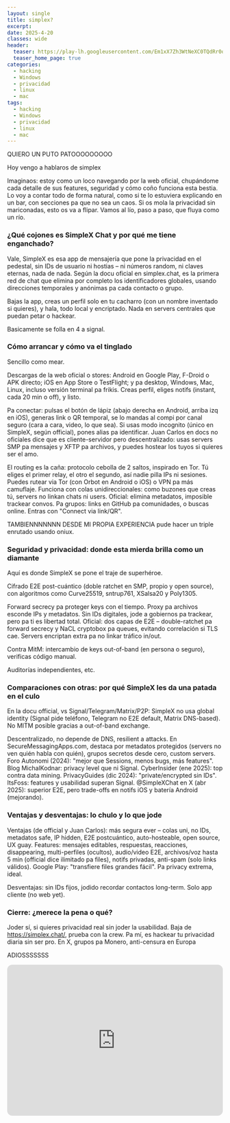 ```yaml
---
layout: single
title: simplex?
excerpt:
date: 2025-4-20
classes: wide
header:
  teaser: https://play-lh.googleusercontent.com/Em1xX7Zh3WtNeXC0TQdRr0oSE_2gMxainzWzqp_ec-Bair5XVIQ23GTRTDIe35aRog
  teaser_home_page: true
categories:
  - hacking
  - Windows
  - privacidad
  - linux
  - mac
tags:
  - hacking
  - Windows
  - privacidad
  - linux
  - mac
---
```


 QUIERO UN PUTO PATOOOOOOOOO 

Hoy vengo a hablaros de simplex

Imaginaos: estoy como un loco navegando por la web oficial, chupándome cada detalle de sus features, seguridad y cómo coño funciona esta bestia. Lo voy a contar todo de forma natural, como si te lo estuviera explicando en un bar, con secciones pa que no sea un caos. Si os mola la privacidad sin mariconadas, esto os va a flipar. Vamos al lío, paso a paso, que fluya como un río.

### ¿Qué cojones es SimpleX Chat y por qué me tiene enganchado?
Vale, SimpleX es esa app de mensajería que pone la privacidad en el pedestal, sin IDs de usuario ni hostias – ni números random, ni claves eternas, nada de nada. Según la docu oficial en simplex.chat, es la primera red de chat que elimina por completo los identificadores globales, usando direcciones temporales y anónimas pa cada contacto o grupo. 

Bajas la app, creas un perfil solo en tu cacharro (con un nombre inventado si quieres), y hala, todo local y encriptado. Nada en servers centrales que puedan petar o hackear.

Basicamente se folla en 4 a signal.

### Cómo arrancar y cómo va el tinglado
Sencillo como mear. 

Descargas de la web oficial o stores: Android en Google Play, F-Droid o APK directo; iOS en App Store o TestFlight; y pa desktop, Windows, Mac, Linux, incluso versión terminal pa frikis. Creas perfil, eliges notifs (instant, cada 20 min o off), y listo. 

Pa conectar: pulsas el botón de lápiz (abajo derecha en Android, arriba izq en iOS), generas link o QR temporal, se lo mandas al compi por canal seguro (cara a cara, video, lo que sea). Si usas modo incognito (único en SimpleX, según official), pones alias pa identificar. Juan Carlos en docs no oficiales dice que es cliente-servidor pero descentralizado: usas servers SMP pa mensajes y XFTP pa archivos, y puedes hostear los tuyos si quieres ser el amo.

El routing es la caña: protocolo cebolla de 2 saltos, inspirado en Tor. Tú eliges el primer relay, el otro el segundo, así nadie pilla IPs ni sesiones. Puedes rutear via Tor (con Orbot en Android o iOS) o VPN pa más camuflaje. Funciona con colas unidireccionales: como buzones que creas tú, servers no linkan chats ni users. Oficial: elimina metadatos, imposible trackear convos. Pa grupos: links en GitHub pa comunidades, o buscas online. Entras con "Connect via link/QR". 

TAMBIENNNNNNN DESDE MI PROPIA EXPERIENCIA pude hacer un triple enrutado usando oniux.

### Seguridad y privacidad: donde esta mierda brilla como un diamante
Aquí es donde SimpleX se pone el traje de superhéroe. 

Cifrado E2E post-cuántico (doble ratchet en SMP, propio y open source), con algoritmos como Curve25519, sntrup761, XSalsa20 y Poly1305. 

Forward secrecy pa proteger keys con el tiempo. Proxy pa archivos esconde IPs y metadatos. Sin IDs digitales, jode a gobiernos pa trackear, pero pa ti es libertad total. Oficial: dos capas de E2E – double-ratchet pa forward secrecy y NaCL cryptobox pa queues, evitando correlación si TLS cae. Servers encriptan extra pa no linkar tráfico in/out.

Contra MitM: intercambio de keys out-of-band (en persona o seguro), verificas código manual. 

Auditorías independientes, etc.

### Comparaciones con otras: por qué SimpleX les da una patada en el culo
En la docu official, vs Signal/Telegram/Matrix/P2P: SimpleX no usa global identity (Signal pide teléfono, Telegram no E2E default, Matrix DNS-based). No MITM posible gracias a out-of-band exchange. 

Descentralizado, no depende de DNS, resilient a attacks. En SecureMessagingApps.com, destaca por metadatos protegidos (servers no ven quién habla con quién), grupos secretos desde cero, custom servers. Foro Autonomi (2024): "mejor que Sessions, menos bugs, más features". Blog MichalKodnar: privacy level que ni Signal. CyberInsider (ene 2025): top contra data mining. PrivacyGuides (dic 2024): "private/encrypted sin IDs". ItsFoss: features y usabilidad superan Signal. @SimpleXChat en X (abr 2025): superior E2E, pero trade-offs en notifs iOS y batería Android (mejorando).

### Ventajas y desventajas: lo chulo y lo que jode
Ventajas (de official y Juan Carlos): más segura ever – colas uni, no IDs, metadatos safe, IP hidden, E2E postcuántico, auto-hosteable, open source, UX guay. Features: mensajes editables, respuestas, reacciones, disappearing, multi-perfiles (ocultos), audio/video E2E, archivos/voz hasta 5 min (official dice ilimitado pa files), notifs privadas, anti-spam (solo links válidos). Google Play: "transfiere files grandes fácil". Pa privacy extrema, ideal.

Desventajas: sin IDs fijos, jodido recordar contactos long-term. Solo app cliente (no web yet). 

### Cierre: ¿merece la pena o qué?
Joder sí, si quieres privacidad real sin joder la usabilidad. Baja de https://simplex.chat/, prueba con la crew. Pa mí, es hackear tu privacidad diaria sin ser pro. En X, grupos pa Monero, anti-censura en Europa 

ADIOSSSSSSS

<iframe data-testid="embed-iframe" style="border-radius:12px" src="https://open.spotify.com/embed/track/4fbgwuvmb3sZid5qHrLxhb?utm_source=generator&theme=0" width="100%" height="352" frameBorder="0" allowfullscreen="" allow="autoplay; clipboard-write; encrypted-media; fullscreen; picture-in-picture" loading="lazy"></iframe>
